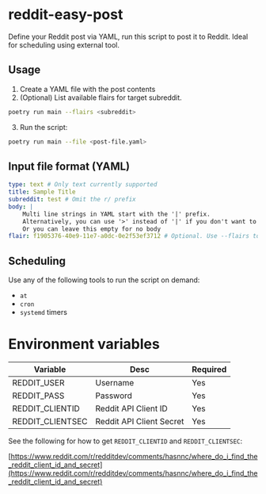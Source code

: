 # reddit-easy-post

Define your Reddit post via YAML, run this script to post it to Reddit. Ideal for scheduling using external tool.

## Usage

1. Create a YAML file with the post contents
2. (Optional) List available flairs for target subreddit.
```sh
poetry run main --flairs <subreddit>
```
3. Run the script:
```sh
poetry run main --file <post-file.yaml>
```

## Input file format (YAML)

```yml
type: text # Only text currently supported
title: Sample Title
subreddit: test # Omit the r/ prefix
body: |
    Multi line strings in YAML start with the '|' prefix.
    Alternatively, you can use '>' instead of '|' if you don't want to preserve line breaks.
    Or you can leave this empty for no body
flair: f1905376-40e9-11e7-a0dc-0e2f53ef3712 # Optional. Use --flairs to get IDs
```

## Scheduling

Use any of the following tools to run the script on demand:

* `at`
* `cron`
* `systemd` timers

# Environment variables

| Variable         | Desc                     | Required |
|------------------|--------------------------|----------|
| REDDIT_USER      | Username                 | Yes      |
| REDDIT_PASS      | Password                 | Yes      |
| REDDIT_CLIENTID  | Reddit API Client ID     | Yes      |
| REDDIT_CLIENTSEC | Reddit API Client Secret | Yes      |

See the following for how to get `REDDIT_CLIENTID` and `REDDIT_CLIENTSEC`:

[https://www.reddit.com/r/redditdev/comments/hasnnc/where_do_i_find_the_reddit_client_id_and_secret](https://www.reddit.com/r/redditdev/comments/hasnnc/where_do_i_find_the_reddit_client_id_and_secret)
